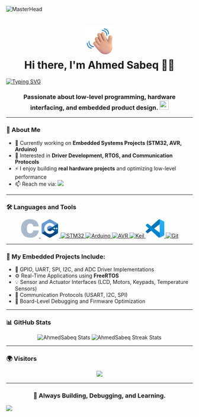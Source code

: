 ![MasterHead](https://user-images.githubusercontent.com/113489420/216842872-39c1c52e-7dfd-4a7f-a9cb-7e4c4dca85cb.gif)

<h1 align="center">
  <img src="https://github.com/Tarikul-Islam-Anik/tarikul-islam-anik/blob/main/assets/images/Waving%20Hand%20Medium-Light%20Skin%20Tone.png" width="80px">
  <br>
  Hi there, I'm <b>Ahmed Sabeq</b> 👨‍💻
</h1>

[![Typing SVG](https://readme-typing-svg.demolab.com?font=Comfortaa&size=45&pause=1000&color=007ACC&center=true&vCenter=true&width=1000&height=120&lines=Embedded+Systems+Engineer;STM32+%7C+C+%7C+C%2B%2B+Developer;Electronics+and+Hardware+Enthusiast)](https://git.io/typing-svg)

<h3 align="center">
  Passionate about low-level programming, hardware interfacing, and embedded product design.
  <img src="https://raw.githubusercontent.com/Tarikul-Islam-Anik/Animated-Fluent-Emojis/master/Emojis/Objects/Microchip.png" width="25" height="25" />
</h3>

---

### 🔧 About Me
- 🧠 Currently working on **Embedded Systems Projects (STM32, AVR, Arduino)**
- 🧩 Interested in **Driver Development, RTOS, and Communication Protocols**
- ⚡ I enjoy building **real hardware projects** and optimizing low-level performance
- 📫 Reach me via:
  <a href="https://www.linkedin.com/in/ahmedsabeq" target="_blank">
    <img src="https://img.shields.io/static/v1?message=LinkedIn&logo=linkedin&label=&color=0077B5&logoColor=white&style=for-the-badge" height="28" />
  </a>

---

### 🛠️ Languages and Tools
<p align="center">
  <a href="https://www.cprogramming.com/" target="_blank"> 
    <img src="https://raw.githubusercontent.com/devicons/devicon/master/icons/c/c-original.svg" alt="C" width="50" height="50"/> 
  </a>
  <a href="https://www.cplusplus.com/" target="_blank"> 
    <img src="https://raw.githubusercontent.com/devicons/devicon/master/icons/cplusplus/cplusplus-original.svg" alt="C++" width="50" height="50"/> 
  </a>
  <a href="https://www.st.com/en/microcontrollers-microprocessors/stm32-32-bit-arm-cortex-mcus.html" target="_blank">
    <img src="https://cdn-icons-png.flaticon.com/512/5968/5968946.png" alt="STM32" width="50" height="50"/>
  </a>
  <a href="https://www.arduino.cc/" target="_blank">
    <img src="https://cdn.worldvectorlogo.com/logos/arduino-1.svg" alt="Arduino" width="50" height="50"/>
  </a>
  <a href="https://www.microchip.com/en-us/products/microcontrollers-and-microprocessors/8-bit-mcus/avr-mcus" target="_blank">
    <img src="https://static-00.iconduck.com/assets.00/microchip-icon-512x512-axm5uexi.png" alt="AVR" width="50" height="50"/>
  </a>
  <a href="https://www.keil.com/" target="_blank">
    <img src="https://upload.wikimedia.org/wikipedia/en/e/e3/Keil_logo.svg" alt="Keil" width="60" height="40"/>
  </a>
  <a href="https://code.visualstudio.com/" target="_blank">
    <img src="https://raw.githubusercontent.com/devicons/devicon/master/icons/vscode/vscode-original.svg" alt="VSCode" width="50" height="50"/>
  </a>
  <a href="https://git-scm.com/" target="_blank">
    <img src="https://www.vectorlogo.zone/logos/git-scm/git-scm-icon.svg" alt="Git" width="50" height="50"/>
  </a>
</p>

---

### 📂 My Embedded Projects Include:
- 🧩 GPIO, UART, SPI, I2C, and ADC Driver Implementations  
- ⚙️ Real-Time Applications using **FreeRTOS**  
- 💡 Sensor and Actuator Interfaces (LCD, Motors, Keypads, Temperature Sensors)  
- 🔌 Communication Protocols (USART, I2C, SPI)  
- 🧰 Board-Level Debugging and Firmware Optimization  

---

### 📊 GitHub Stats
<p align="center">
  <img src="https://github-readme-stats.vercel.app/api?username=AhmedSabeq&show_icons=true&theme=react" alt="AhmedSabeq Stats" height="165"/>
  <img src="https://github-readme-streak-stats.herokuapp.com/?user=AhmedSabeq&theme=react" alt="AhmedSabeq Streak Stats" height="165"/>
</p>

---

### 🌍 Visitors
<div align="center">
  <img src="https://profile-counter.glitch.me/AhmedSabeq/count.svg?" />
</div>

---

<h3 align="center">🚀 Always Building, Debugging, and Learning.</h3>
<img src="https://raw.githubusercontent.com/Trilokia/Trilokia/379277808c61ef204768a61bbc5d25bc7798ccf1/bottom_header.svg" />
